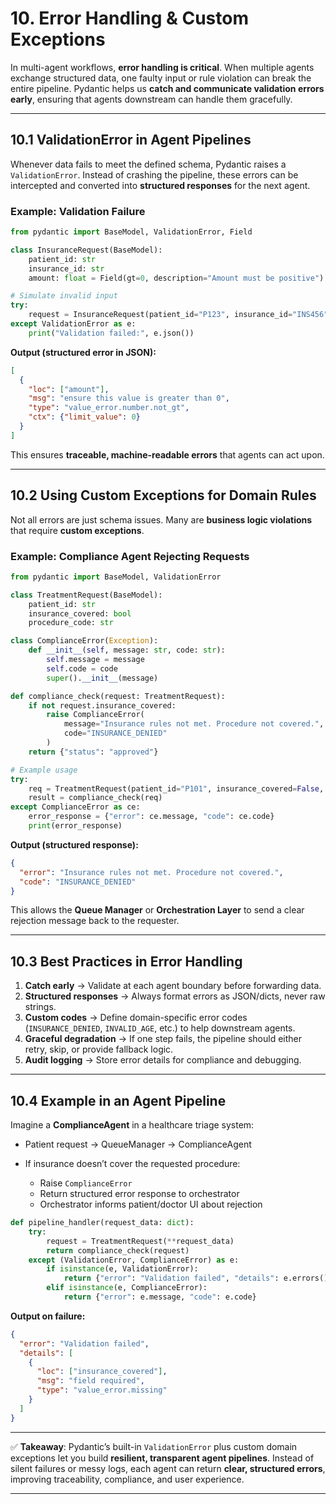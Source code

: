 # 10. Error Handling & Custom Exceptions

In multi-agent workflows, **error handling is critical**. When multiple agents exchange structured data, one faulty input or rule violation can break the entire pipeline. Pydantic helps us **catch and communicate validation errors early**, ensuring that agents downstream can handle them gracefully.

---

## 10.1 ValidationError in Agent Pipelines

Whenever data fails to meet the defined schema, Pydantic raises a `ValidationError`.
Instead of crashing the pipeline, these errors can be intercepted and converted into **structured responses** for the next agent.

### Example: Validation Failure

```python
from pydantic import BaseModel, ValidationError, Field

class InsuranceRequest(BaseModel):
    patient_id: str
    insurance_id: str
    amount: float = Field(gt=0, description="Amount must be positive")

# Simulate invalid input
try:
    request = InsuranceRequest(patient_id="P123", insurance_id="INS456", amount=-500)
except ValidationError as e:
    print("Validation failed:", e.json())
```

**Output (structured error in JSON):**

```json
[
  {
    "loc": ["amount"],
    "msg": "ensure this value is greater than 0",
    "type": "value_error.number.not_gt",
    "ctx": {"limit_value": 0}
  }
]
```

This ensures **traceable, machine-readable errors** that agents can act upon.

---

## 10.2 Using Custom Exceptions for Domain Rules

Not all errors are just schema issues. Many are **business logic violations** that require **custom exceptions**.

### Example: Compliance Agent Rejecting Requests

```python
from pydantic import BaseModel, ValidationError

class TreatmentRequest(BaseModel):
    patient_id: str
    insurance_covered: bool
    procedure_code: str

class ComplianceError(Exception):
    def __init__(self, message: str, code: str):
        self.message = message
        self.code = code
        super().__init__(message)

def compliance_check(request: TreatmentRequest):
    if not request.insurance_covered:
        raise ComplianceError(
            message="Insurance rules not met. Procedure not covered.",
            code="INSURANCE_DENIED"
        )
    return {"status": "approved"}

# Example usage
try:
    req = TreatmentRequest(patient_id="P101", insurance_covered=False, procedure_code="CT123")
    result = compliance_check(req)
except ComplianceError as ce:
    error_response = {"error": ce.message, "code": ce.code}
    print(error_response)
```

**Output (structured response):**

```json
{
  "error": "Insurance rules not met. Procedure not covered.",
  "code": "INSURANCE_DENIED"
}
```

This allows the **Queue Manager** or **Orchestration Layer** to send a clear rejection message back to the requester.

---

## 10.3 Best Practices in Error Handling

1. **Catch early** → Validate at each agent boundary before forwarding data.
2. **Structured responses** → Always format errors as JSON/dicts, never raw strings.
3. **Custom codes** → Define domain-specific error codes (`INSURANCE_DENIED`, `INVALID_AGE`, etc.) to help downstream agents.
4. **Graceful degradation** → If one step fails, the pipeline should either retry, skip, or provide fallback logic.
5. **Audit logging** → Store error details for compliance and debugging.

---

## 10.4 Example in an Agent Pipeline

Imagine a **ComplianceAgent** in a healthcare triage system:

* Patient request → QueueManager → ComplianceAgent
* If insurance doesn’t cover the requested procedure:

  * Raise `ComplianceError`
  * Return structured error response to orchestrator
  * Orchestrator informs patient/doctor UI about rejection

```python
def pipeline_handler(request_data: dict):
    try:
        request = TreatmentRequest(**request_data)
        return compliance_check(request)
    except (ValidationError, ComplianceError) as e:
        if isinstance(e, ValidationError):
            return {"error": "Validation failed", "details": e.errors()}
        elif isinstance(e, ComplianceError):
            return {"error": e.message, "code": e.code}
```

**Output on failure:**

```json
{
  "error": "Validation failed",
  "details": [
    {
      "loc": ["insurance_covered"],
      "msg": "field required",
      "type": "value_error.missing"
    }
  ]
}
```

---

✅ **Takeaway**:
Pydantic’s built-in `ValidationError` plus custom domain exceptions let you build **resilient, transparent agent pipelines**. Instead of silent failures or messy logs, each agent can return **clear, structured errors**, improving traceability, compliance, and user experience.

---

